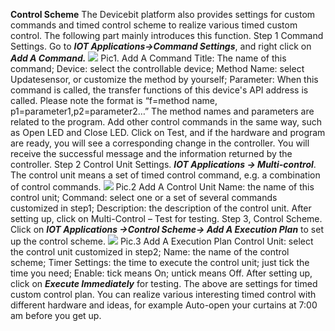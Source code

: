 **Control Scheme**
The Devicebit platform also provides settings for custom commands and timed control scheme to realize various timed custom control. The following part mainly introduces this function.
Step 1 Command Settings. Go to ***IOT Applications->Command Settings***, and right click on ***Add A Command.***
![][50]
Pic1. Add A Command
Title: The name of this command;
Device: select the controllable device;
Method Name: select Updatesensor, or customize the method by yourself;
Parameter: When this command is called, the transfer functions of this device's API address is called. Please note the format is “f=method name, p1=parameter1,p2=parameter2…”
The method names and parameters are related to the program.
Add other control commands in the same way, such as Open LED and Close LED. Click on Test, and if the hardware and program are ready, you will see a corresponding change in the controller. You will receive the successful message and the information returned by the controller.
Step 2 Control Unit Settings. ***IOT Applications -> Multi-control***. The control unit means a set of timed control command, e.g. a combination of control commands.
![][51]
Pic.2 Add A Control Unit
Name: the name of this control unit;
Command: select one or a set of several commands customized in step1;
Description: the description of the control unit.
After setting up, click on Multi-Control – Test for testing.
Step 3, Control Scheme. Click on ***IOT Applications ->Control Scheme-> Add A Execution Plan*** to set up the control scheme.
![][52]
Pic.3 Add A Execution Plan
Control Unit: select the control unit customized in step2;
Name: the name of the control scheme;
Timer Settings: the time to execute the control unit; just tick the time you need;
Enable: tick means On; untick means Off.
After setting up, click on ***Execute Immediately*** for testing.
The above are settings for timed custom control plan. You can realize various interesting timed control with different hardware and ideas, for example Auto-open your curtains at 7:00 am before you get up.

[50]: https://leweidoc.oss-cn-hangzhou.aliyuncs.com/lewei50/img/devicebitmanual-xj-20180930-50.jpg
[51]: https://leweidoc.oss-cn-hangzhou.aliyuncs.com/lewei50/img/devicebitmanual-xj-20180930-51.jpg
[52]: https://leweidoc.oss-cn-hangzhou.aliyuncs.com/lewei50/img/devicebitmanual-xj-20180930-52.jpg
[55]: https://leweidoc.oss-cn-hangzhou.aliyuncs.com/lewei50/img/devicebitmanual-xj-20180930-55.jpg
[56]: https://leweidoc.oss-cn-hangzhou.aliyuncs.com/lewei50/img/devicebitmanual-xj-20180930-56.jpg
[57]: https://leweidoc.oss-cn-hangzhou.aliyuncs.com/lewei50/img/devicebitmanual-xj-20180930-57.jpg
[58]: https://leweidoc.oss-cn-hangzhou.aliyuncs.com/lewei50/img/devicebitmanual-xj-20180930-58.jpg
[59]: https://leweidoc.oss-cn-hangzhou.aliyuncs.com/lewei50/img/devicebitmanual-xj-20180930-59.jpg
[60]: https://leweidoc.oss-cn-hangzhou.aliyuncs.com/lewei50/img/devicebitmanual-xj-20180930-60.jpg
[53]: https://leweidoc.oss-cn-hangzhou.aliyuncs.com/lewei50/img/devicebitmanual-xj-20180930-53.jpg
[54]: https://leweidoc.oss-cn-hangzhou.aliyuncs.com/lewei50/img/devicebitmanual-xj-20180930-54.jpg
